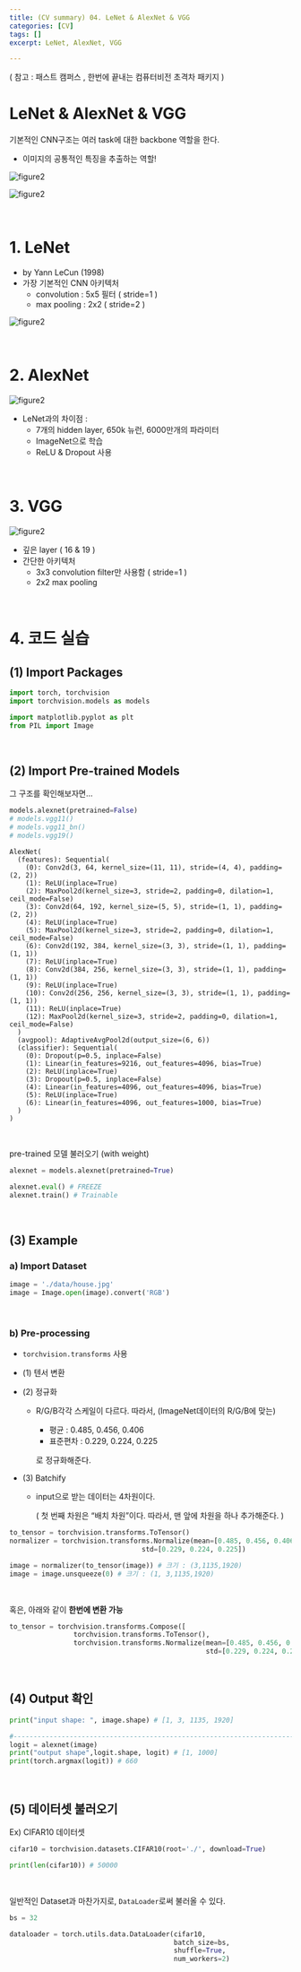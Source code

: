 ```yaml
---
title: (CV summary) 04. LeNet & AlexNet & VGG
categories: [CV]
tags: []
excerpt: LeNet, AlexNet, VGG

---
```


<script src="https://cdn.mathjax.org/mathjax/latest/MathJax.js?config=TeX-AMS-MML_HTMLorMML" type="text/javascript"></script>

( 참고 : 패스트 캠퍼스 , 한번에 끝내는 컴퓨터비전 초격차 패키지 )

# LeNet & AlexNet & VGG

기본적인 CNN구조는 여러 task에 대한 backbone 역할을 한다.

- 이미지의 공통적인 특징을 추출하는 역할!

![figure2](/assets/img/cv/cv158.png)

![figure2](/assets/img/cv/cv159.png)

<br>

# 1. LeNet

- by Yann LeCun (1998)
- 가장 기본적인 CNN 아키텍처
  - convolution : 5x5 필터 ( stride=1 )
  - max pooling : 2x2 ( stride=2 ) 

![figure2](/assets/img/cv/cv160.png)

<br>

# 2. AlexNet

![figure2](/assets/img/cv/cv161.png)

- LeNet과의 차이점 :
  - 7개의 hidden layer, 650k 뉴런, 6000만개의 파라미터
  - ImageNet으로 학습
  - ReLU & Dropout 사용

<br>

# 3. VGG

![figure2](/assets/img/cv/cv161.png)

- 깊은 layer ( 16 & 19 )
- 간단한 아키텍처
  - 3x3 convolution filter만 사용함 ( stride=1 )
  - 2x2 max pooling

<br>

# 4. 코드 실습

## (1) Import Packages

```python
import torch, torchvision
import torchvision.models as models

import matplotlib.pyplot as plt
from PIL import Image
```

<br>

## (2) Import Pre-trained Models

그 구조를 확인해보자면…

```python
models.alexnet(pretrained=False)
# models.vgg11()
# models.vgg11_bn()
# models.vgg19()
```

```
AlexNet(
  (features): Sequential(
    (0): Conv2d(3, 64, kernel_size=(11, 11), stride=(4, 4), padding=(2, 2))
    (1): ReLU(inplace=True)
    (2): MaxPool2d(kernel_size=3, stride=2, padding=0, dilation=1, ceil_mode=False)
    (3): Conv2d(64, 192, kernel_size=(5, 5), stride=(1, 1), padding=(2, 2))
    (4): ReLU(inplace=True)
    (5): MaxPool2d(kernel_size=3, stride=2, padding=0, dilation=1, ceil_mode=False)
    (6): Conv2d(192, 384, kernel_size=(3, 3), stride=(1, 1), padding=(1, 1))
    (7): ReLU(inplace=True)
    (8): Conv2d(384, 256, kernel_size=(3, 3), stride=(1, 1), padding=(1, 1))
    (9): ReLU(inplace=True)
    (10): Conv2d(256, 256, kernel_size=(3, 3), stride=(1, 1), padding=(1, 1))
    (11): ReLU(inplace=True)
    (12): MaxPool2d(kernel_size=3, stride=2, padding=0, dilation=1, ceil_mode=False)
  )
  (avgpool): AdaptiveAvgPool2d(output_size=(6, 6))
  (classifier): Sequential(
    (0): Dropout(p=0.5, inplace=False)
    (1): Linear(in_features=9216, out_features=4096, bias=True)
    (2): ReLU(inplace=True)
    (3): Dropout(p=0.5, inplace=False)
    (4): Linear(in_features=4096, out_features=4096, bias=True)
    (5): ReLU(inplace=True)
    (6): Linear(in_features=4096, out_features=1000, bias=True)
  )
)
```

<br>

pre-trained 모델 불러오기 (with weight)

```python
alexnet = models.alexnet(pretrained=True)

alexnet.eval() # FREEZE
alexnet.train() # Trainable
```

<br>

## (3) Example

### a) Import Dataset

```python
image = './data/house.jpg'
image = Image.open(image).convert('RGB')
```

<br>

### b) Pre-processing

- `torchvision.transforms` 사용

- (1) 텐서 변환

- (2) 정규화

  - R/G/B각각 스케일이 다르다. 따라서, (ImageNet데이터의 R/G/B에 맞는)

    - 평균 : 0.485, 0.456, 0.406
    - 표준편차 : 0.229, 0.224, 0.225

    로 정규화해준다.

- (3) Batchify

  - input으로 받는 데이터는 4차원이다.

    ( 첫 번째 차원은 “배치 차원”이다. 따라서, 맨 앞에 차원을 하나 추가해준다. )

```python
to_tensor = torchvision.transforms.ToTensor()
normalizer = torchvision.transforms.Normalize(mean=[0.485, 0.456, 0.406],
                                 std=[0.229, 0.224, 0.225])

image = normalizer(to_tensor(image)) # 크기 : (3,1135,1920)
image = image.unsqueeze(0) # 크기 : (1, 3,1135,1920)
```

<br>

혹은, 아래와 같이 **한번에 변환 가능**

```python
to_tensor = torchvision.transforms.Compose([
                torchvision.transforms.ToTensor(),
                torchvision.transforms.Normalize(mean=[0.485, 0.456, 0.406],
                                                 std=[0.229, 0.224, 0.225])])
```

<br>

## (4) Output 확인

```python
print("input shape: ", image.shape) # [1, 3, 1135, 1920]

#------------------------------------------------------------------------#
logit = alexnet(image)
print("output shape",logit.shape, logit) # [1, 1000]
print(torch.argmax(logit)) # 660
```

<br>

## (5) 데이터셋 불러오기

Ex) CIFAR10 데이터셋

```python
cifar10 = torchvision.datasets.CIFAR10(root='./', download=True)

print(len(cifar10)) # 50000
```

<br>

일반적인 Dataset과 마찬가지로, `DataLoader`로써 불러올 수 있다.

```python
bs = 32

dataloader = torch.utils.data.DataLoader(cifar10, 
                                         batch_size=bs, 
                                         shuffle=True, 
                                         num_workers=2)
```

